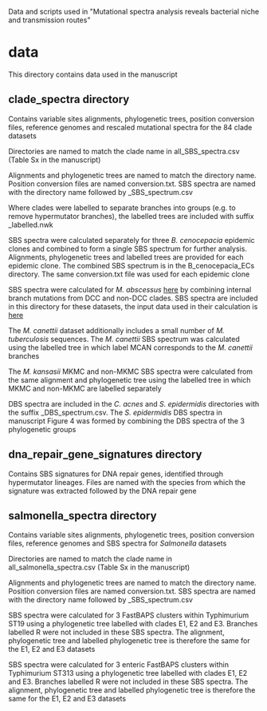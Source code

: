 Data and scripts used in "Mutational spectra analysis reveals bacterial niche and transmission routes"

# data
This directory contains data used in the manuscript

## clade_spectra directory

Contains variable sites alignments, phylogenetic trees, position conversion files, reference genomes and rescaled mutational spectra for the 84 clade datasets

Directories are named to match the clade name in all\_SBS\_spectra.csv (Table Sx in the manuscript)

Alignments and phylogenetic trees are named to match the directory name. Position conversion files are named conversion.txt. SBS spectra are named with the directory name followed by \_SBS\_spectrum.csv

Where clades were labelled to separate branches into groups (e.g. to remove hypermutator branches), the labelled trees are included with suffix \_labelled.nwk

SBS spectra were calculated separately for three _B. cenocepacia_ epidemic clones and combined to form a single SBS spectrum for further analysis. Alignments, phylogenetic trees and labelled trees are provided for each epidemic clone. The combined SBS spectrum is in the B\_cenocepacia\_ECs directory. The same conversion.txt file was used for each epidemic clone

SBS spectra were calculated for _M. abscessus_ [here](https://www.nature.com/articles/s41564-021-00963-3) by combining internal branch mutations from DCC and non-DCC clades. SBS spectra are included in this directory for these datasets, the input data used in their calculation is [here](https://zenodo.org/record/5116229#.YsVbHuzMIaE)

The _M. canettii_ dataset additionally includes a small number of _M. tuberculosis_ sequences. The _M. canettii_ SBS spectrum was calculated using the labelled tree in which label MCAN corresponds to the _M. canettii_ branches

The _M. kansasii_ MKMC and non-MKMC SBS spectra were calculated from the same alignment and phylogenetic tree using the labelled tree in which MKMC and non-MKMC are labelled separately

DBS spectra are included in the _C. acnes_ and _S. epidermidis_ directories with the suffix \_DBS\_spectrum.csv. The _S. epidermidis_ DBS spectra in manuscript Figure 4 was formed by combining the DBS spectra of the 3 phylogenetic groups

## dna_repair_gene_signatures directory

Contains SBS signatures for DNA repair genes, identified through hypermutator lineages. Files are named with the species from which the signature was extracted followed by the DNA repair gene

## salmonella_spectra directory

Contains variable sites alignments, phylogenetic trees, position conversion files, reference genomes and SBS spectra for _Salmonella_ datasets

Directories are named to match the clade name in all\_salmonella\_spectra.csv (Table Sx in the manuscript)

Alignments and phylogenetic trees are named to match the directory name. Position conversion files are named conversion.txt. SBS spectra are named with the directory name followed by \_SBS\_spectrum.csv

SBS spectra were calculated for 3 FastBAPS clusters within Typhimurium ST19 using a phylogenetic tree labelled with clades E1, E2 and E3. Branches labelled R were not included in these SBS spectra. The alignment, phylogenetic tree and labelled phylogenetic tree is therefore the same for the E1, E2 and E3 datasets

SBS spectra were calculated for 3 enteric FastBAPS clusters within Typhimurium ST313 using a phylogenetic tree labelled with clades E1, E2 and E3. Branches labelled R were not included in these SBS spectra. The alignment, phylogenetic tree and labelled phylogenetic tree is therefore the same for the E1, E2 and E3 datasets
